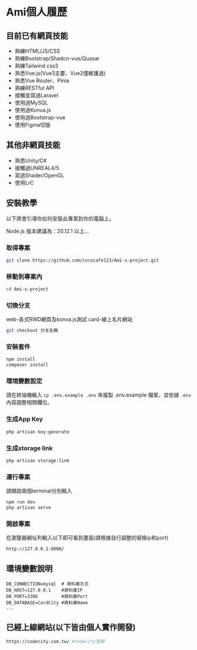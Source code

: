 # Ami個人履歷

## 目前已有網頁技能

- 熟練HTML/JS/CSS
- 熟練Bootstrap/Shadcn-vue/Quasar
- 熟練Tailwind css3
- 熟悉Vue.js(Vue3主要、Vue2僅維護過)
- 熟悉Vue Router、Pinia
- 熟練RESTful API
- 接觸並寫過Laravel
- 使用過MySQL
- 使用過Konva.js
- 使用過Bootstrap-vue
- 使用Figma切版

## 其他非網頁技能

- 熟悉Unity/C#
- 接觸過UNREAL4/5
- 寫過Shader/OpenGL
- 使用LrC

## 安裝教學

以下將會引導你如何安裝此專案到你的電腦上。

Node.js 版本建議為：20.12.1 以上...

### 取得專案

```bash
git clone https://github.com/cococafe123/Ami-s-project.git
```

### 移動到專案內

```bash
cd Ami-s-project
```

### 切換分支

web-各式RWD網頁及konva.js測試
card-線上名片網站

```bash
git checkout 分支名稱
```

### 安裝套件

```bash
npm install
composer install
```

### 環境變數設定

請在終端機輸入 `cp .env.example .env` 來複製 .env.example 檔案，並依據 `.env` 內容調整相關欄位。

### 生成App Key

```bash
php artisan key:generate
```

### 生成storage link

```bash
php artisan storage:link
```

### 運行專案

請開啟兩個terminal分別輸入

```bash
npm run dev
php artisan serve
```

### 開啟專案

在瀏覽器網址列輸入以下即可看到畫面(請根據自行調整的替換ip和port)

```bash
http://127.0.0.1:8000/
```

## 環境變數說明

```env
DB_CONNECTION=mysql  # 資料庫方式
DB_HOST=127.0.0.1    #資料庫IP
DB_PORT=3306         #資料庫Port
DB_DATABASE=CardCity #資料庫Name
...
```

## 已經上線網站(以下皆由個人實作開發)

```bash
https://codecity.com.tw/ #codecity官網
```
